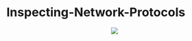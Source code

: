 <p align="center">
</p>

<h1>Inspecting-Network-Protocols</h1>
<p align="center">
<img src="https://i.imgur.com/Ua7udoS.png](https://github.com/user-attachments/assets/d3a631e9-432a-4ee1-a04a-1c69fd9b073c"/>
</p>

